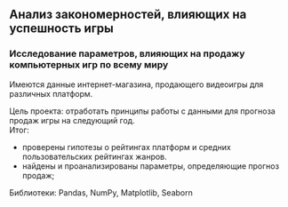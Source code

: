 ## Анализ закономерностей, влияющих на успешность игры

### Исследование параметров, влияющих на продажу компьютерных игр по всему миру
Имеются данные интернет-магазина, продающего видеоигры для различных платформ.

Цель проекта: отработать принципы работы с данными для прогноза продаж игры на следующий год.  
Итог: 
  - проверены гипотезы о рейтингах платформ и средних пользовательских рейтингах жанров.
  - найдены и проанализированы параметры, определяющие прогноз продаж;
  
Библиотеки: Pandas, NumPy, Matplotlib, Seaborn

